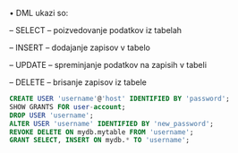 • DML ukazi so: <p>
  – SELECT – poizvedovanje podatkov iz tabelah <p>
  – INSERT – dodajanje zapisov v tabelo <p>
  – UPDATE – spreminjanje podatkov na zapisih v tabeli <p>
  – DELETE – brisanje zapisov iz tabele <p>

```sql
CREATE USER 'username'@'host' IDENTIFIED BY 'password';
SHOW GRANTS FOR user-account;
DROP USER 'username';
ALTER USER 'username' IDENTIFIED BY 'new_password';
REVOKE DELETE ON mydb.mytable FROM 'username';
GRANT SELECT, INSERT ON mydb.* TO 'username';

```
